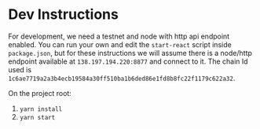 # Dev Instructions

For development, we need a testnet and node with http api endpoint enabled. You can run your own and edit the `start-react` script inside `package.json`, but for these instructions we will assume there is a node/http endpoint available at `138.197.194.220:8877` and connect to it. The chain Id used is `1c6ae7719a2a3b4ecb19584a30ff510ba1b6ded86e1fd8b8fc22f1179c622a32`.

On the project root:

1. `yarn install`
2. `yarn start`